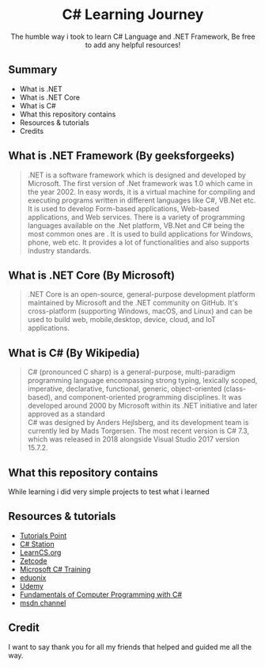 <h1 align="center">C# Learning Journey</h1>
<p align="center">The humble way i took to learn C# Language and .NET Framework, Be free to add any helpful resources! </p>

<h2>Summary</h2>

* What is .NET
* What is .NET Core
* What is C#
* What this repository contains
* Resources & tutorials
* Credits

## What is .NET Framework (By geeksforgeeks)
> .NET is a software framework which is designed and developed by Microsoft. The first version of .Net framework was 1.0 which came in the year 2002. In easy words, it is a virtual machine for compiling and executing programs written in different languages like C#, VB.Net etc. <br> It is used to develop Form-based applications, Web-based applications, and Web services. There is a variety of programming languages available on the .Net platform, VB.Net and C# being the most common ones are . It is used to build applications for Windows, phone, web etc. It provides a lot of functionalities and also supports industry standards.

## What is .NET Core (By Microsoft)
> .NET Core is an open-source, general-purpose development platform maintained by Microsoft and the .NET community on GitHub. It's cross-platform (supporting Windows, macOS, and Linux) and can be used to build web, mobile,desktop, device, cloud, and IoT applications.

## What is C# (By Wikipedia)
> C# (pronounced C sharp) is a general-purpose, multi-paradigm programming language encompassing strong typing, lexically scoped, imperative, declarative, functional, generic, object-oriented (class-based), and component-oriented programming disciplines. It was developed around 2000 by Microsoft within its .NET initiative and later approved as a standard <br>C# was designed by Anders Hejlsberg, and its development team is currently led by Mads Torgersen. The most recent version is C# 7.3, which was released in 2018 alongside Visual Studio 2017 version 15.7.2.


## What this repository contains
While learning i did very simple projects to test what i learned

## Resources & tutorials
* [Tutorials Point](http://www.tutorialspoint.com/csharp/index.htm)                 
* [C# Station](http://www.csharp-station.com/tutorial.aspx)
* [LearnCS.org](http://learncs.org/)
* [Zetcode](http://zetcode.com/lang/csharp/)
* [Microsoft C# Training](https://www.microsoftvirtualacademy.com/en-US/training-courses/c-fundamentals-for-absolute-beginners-8295)     
* [eduonix](http://www.eduonix.com/courses/Software-Development/Learn-C-Sharp-Programming-From-Scratch)
* [Udemy](https://www.udemy.com/courses/search/?ref=home&q=C%23)
* [Fundamentals of Computer Programming with C#](http://www.introprogramming.info/)
* [msdn channel ](https://mva.microsoft.com/en-us/training-courses/c-fundamentals-for-absolute-beginners-16169)

## Credit 
I want to say thank you for all my friends that helped and guided me all the way.
